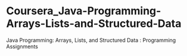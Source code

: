 # Coursera_Java-Programming-Arrays-Lists-and-Structured-Data
Java Programming: Arrays, Lists, and Structured Data : Programming Assignments
